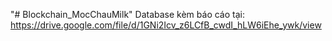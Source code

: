 "# Blockchain_MocChauMilk" 
Database kèm báo cáo tại:
https://drive.google.com/file/d/1GNi2Icv_z6LCfB_cwdI_hLW6iEhe_ywk/view
